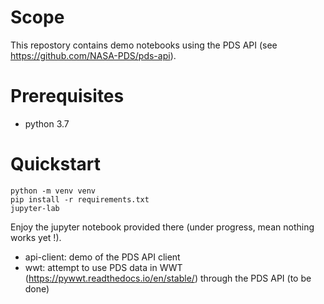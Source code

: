 


# Scope

This repostory contains demo notebooks using the PDS API (see https://github.com/NASA-PDS/pds-api).


# Prerequisites

- python 3.7


# Quickstart


    python -m venv venv
    pip install -r requirements.txt
    jupyter-lab
    
    
Enjoy the jupyter notebook provided there (under progress, mean nothing works yet !).

- api-client: demo of the PDS API client
- wwt: attempt to use PDS data in WWT (https://pywwt.readthedocs.io/en/stable/) through the PDS API (to be done)